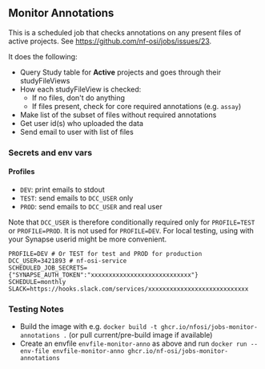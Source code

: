 ## Monitor Annotations

This is a scheduled job that checks annotations on any present files of active projects.
See https://github.com/nf-osi/jobs/issues/23.

It does the following:
- Query Study table for **Active** projects and goes through their studyFileViews
- How each studyFileView is checked:
    - If no files, don't do anything
    - If files present, check for core required annotations (e.g. `assay`)
- Make list of the subset of files without required annotations
- Get user id(s) who uploaded the data
- Send email to user with list of files


### Secrets and env vars

#### Profiles

- `DEV`: print emails to stdout
- `TEST`: send emails to `DCC_USER` only
- `PROD`: send emails to `DCC_USER` and real user

Note that `DCC_USER` is therefore conditionally required only for `PROFILE=TEST` or `PROFILE=PROD`.
It is not used for `PROFILE=DEV`.
For local testing, using with your Synapse userid might be more convenient.

```
PROFILE=DEV # Or TEST for test and PROD for production
DCC_USER=3421893 # nf-osi-service
SCHEDULED_JOB_SECRETS={"SYNAPSE_AUTH_TOKEN":"xxxxxxxxxxxxxxxxxxxxxxxxxxxx"}
SCHEDULE=monthly
SLACK=https://hooks.slack.com/services/xxxxxxxxxxxxxxxxxxxxxxxxxxxx
```

### Testing Notes

- Build the image with e.g. `docker build -t ghcr.io/nfosi/jobs-monitor-annotations .` (or pull current/pre-build image if available)
- Create an envfile `envfile-monitor-anno` as above and run `docker run --env-file envfile-monitor-anno ghcr.io/nf-osi/jobs-monitor-annotations`

